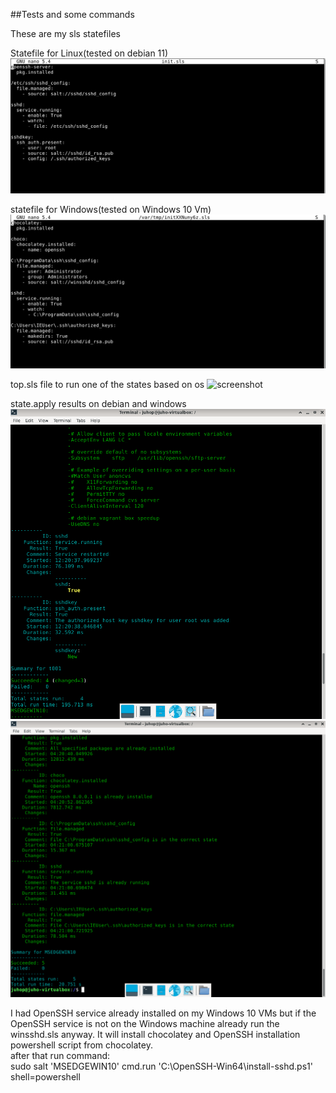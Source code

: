 ##Tests and some commands

These are my sls statefiles  

Statefile for Linux(tested on debian 11)
![screenshot](screenshots/sshd.png)

statefile for Windows(tested on Windows 10 Vm)
![screenshot](screenshots/winsshd.png)

top.sls file to run one of the states based on os
![screenshot](screenshot/top.png)

state.apply results on debian and windows
![screenshot](screenshots/t001.png)
![screenshot](screenshots/Windows.png)

I had OpenSSH service already installed on my Windows 10 VMs but if the OpenSSH service is not on the Windows machine already run the winsshd.sls anyway. It will install chocolatey and OpenSSH installation powershell script from chocolatey.  
after that run command:  
sudo salt 'MSEDGEWIN10' cmd.run 'C:\OpenSSH-Win64\install-sshd.ps1' shell=powershell

